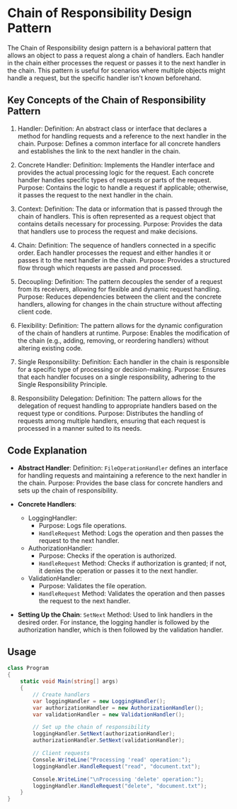 ﻿# Chain of Responsibility Design Pattern
The Chain of Responsibility design pattern is a behavioral pattern that allows an object to pass a request along a chain of handlers. Each handler in the chain either processes the request or passes it to the next handler in the chain. This pattern is useful for scenarios where multiple objects might handle a request, but the specific handler isn't known beforehand.

## Key Concepts of the Chain of Responsibility Pattern
1. Handler:
Definition: An abstract class or interface that declares a method for handling requests and a reference to the next handler in the chain.
Purpose: Defines a common interface for all concrete handlers and establishes the link to the next handler in the chain.

2. Concrete Handler:
Definition: Implements the Handler interface and provides the actual processing logic for the request. Each concrete handler handles specific types of requests or parts of the request.
Purpose: Contains the logic to handle a request if applicable; otherwise, it passes the request to the next handler in the chain.

3. Context:
Definition: The data or information that is passed through the chain of handlers. This is often represented as a request object that contains details necessary for processing.
Purpose: Provides the data that handlers use to process the request and make decisions.

4. Chain:
Definition: The sequence of handlers connected in a specific order. Each handler processes the request and either handles it or passes it to the next handler in the chain.
Purpose: Provides a structured flow through which requests are passed and processed.

5. Decoupling:
Definition: The pattern decouples the sender of a request from its receivers, allowing for flexible and dynamic request handling.
Purpose: Reduces dependencies between the client and the concrete handlers, allowing for changes in the chain structure without affecting client code.

6. Flexibility:
Definition: The pattern allows for the dynamic configuration of the chain of handlers at runtime.
Purpose: Enables the modification of the chain (e.g., adding, removing, or reordering handlers) without altering existing code.

7. Single Responsibility:
Definition: Each handler in the chain is responsible for a specific type of processing or decision-making.
Purpose: Ensures that each handler focuses on a single responsibility, adhering to the Single Responsibility Principle.

8. Responsibility Delegation:
Definition: The pattern allows for the delegation of request handling to appropriate handlers based on the request type or conditions.
Purpose: Distributes the handling of requests among multiple handlers, ensuring that each request is processed in a manner suited to its needs.

## Code Explanation
* **Abstract Handler**:
Definition: `FileOperationHandler` defines an interface for handling requests and maintaining a reference to the next handler in the chain.
Purpose: Provides the base class for concrete handlers and sets up the chain of responsibility.

* **Concrete Handlers**:
    - LoggingHandler: 
        - Purpose: Logs file operations.
        - `HandleRequest` Method: Logs the operation and then passes the request to the next handler.
    - AuthorizationHandler:
        - Purpose: Checks if the operation is authorized.
        - `HandleRequest` Method: Checks if authorization is granted; if not, it denies the operation or passes it to the next handler.
    - ValidationHandler:
        - Purpose: Validates the file operation.
        - `HandleRequest` Method: Validates the operation and then passes the request to the next handler.

* **Setting Up the Chain**:
`SetNext` Method: Used to link handlers in the desired order. For instance, the logging handler is followed by the authorization handler, which is then followed by the validation handler.

## Usage
```csharp
class Program
{
    static void Main(string[] args)
    {
        // Create handlers
        var loggingHandler = new LoggingHandler();
        var authorizationHandler = new AuthorizationHandler();
        var validationHandler = new ValidationHandler();

        // Set up the chain of responsibility
        loggingHandler.SetNext(authorizationHandler);
        authorizationHandler.SetNext(validationHandler);

        // Client requests
        Console.WriteLine("Processing 'read' operation:");
        loggingHandler.HandleRequest("read", "document.txt");

        Console.WriteLine("\nProcessing 'delete' operation:");
        loggingHandler.HandleRequest("delete", "document.txt");
    }
}
```